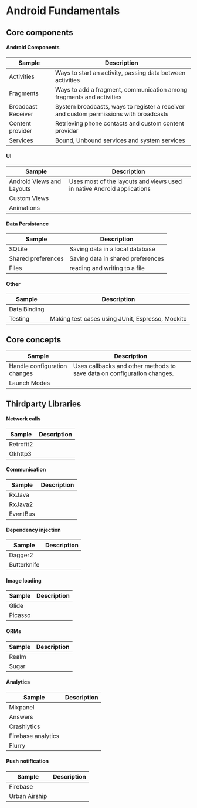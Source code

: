 # Android Fundamentals

## Core components

#### Android Components
| Sample        | Description       
| ------------- |-------------|
| Activities | Ways to start an activity, passing data between activities|
| Fragments | Ways to add a fragment, communication among fragments and activities|
| Broadcast Receiver | System broadcasts, ways to register a receiver and custom permissions with broadcasts|
| Content provider | Retrieving phone contacts and custom content provider |
| Services | Bound, Unbound services and system services|

#### UI
| Sample        | Description       
| ------------- |-------------|
| Android Views and Layouts | Uses most of the layouts and views used in native Android applications |
| Custom Views | |
| Animations | |

#### Data Persistance
| Sample        | Description       
| ------------- |-------------|
| SQLite | Saving data in a local database|
| Shared preferences | Saving data in shared preferences|
| Files | reading and writing to a file|

#### Other
| Sample        | Description       
| ------------- |-------------|
| Data Binding | |
| Testing | Making test cases using JUnit, Espresso, Mockito|

## Core concepts
| Sample        | Description       
| ------------- |-------------|
| Handle configuration changes| Uses callbacks and other methods to save data on configuration changes.|
| Launch Modes | |

## Thirdparty Libraries
#### Network calls
| Sample        | Description |       
| ------------- |-------------|
| Retrofit2 | |
| Okhttp3 | |

#### Communication
| Sample        | Description |       
| ------------- |-------------|
| RxJava | |
| RxJava2 | |
| EventBus | |

#### Dependency injection
| Sample        | Description |       
| ------------- |-------------|
| Dagger2 | |
| Butterknife | |

#### Image loading
| Sample        | Description |       
| ------------- |-------------|
| Glide | |
| Picasso | |

#### ORMs
| Sample        | Description |       
| ------------- |-------------|
| Realm | |
| Sugar | |

#### Analytics
| Sample        | Description |       
| ------------- |-------------|
| Mixpanel| |
| Answers | |
| Crashlytics | |
| Firebase analytics | |
| Flurry | |

#### Push notification
| Sample        | Description |       
| ------------- |-------------|
| Firebase | |
| Urban Airship | |
